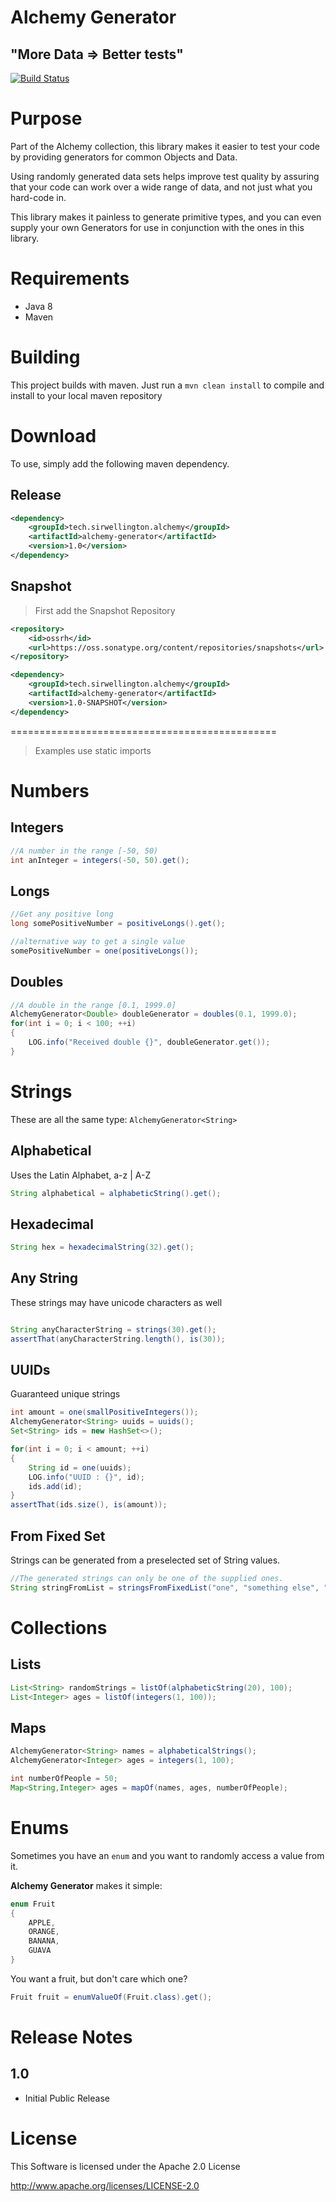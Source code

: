 Alchemy Generator
==============================================

## "More Data => Better tests"

[![Build Status](https://travis-ci.org/SirWellington/alchemy-generator.svg)](https://travis-ci.org/SirWellington/alchemy-generator)

# Purpose
Part of the Alchemy collection, this library makes it easier to test your code by providing generators for common Objects and Data.

Using randomly generated data sets helps improve test quality by assuring that your code can work over a wide range of data,
and not just what you hard-code in.

This library makes it painless to generate primitive types,
and you can even supply your own Generators for use in conjunction with the ones in this library.

# Requirements

+ Java 8
+ Maven


# Building
This project builds with maven. Just run a `mvn clean install` to compile and install to your local maven repository

# Download

To use, simply add the following maven dependency.

## Release
```xml
<dependency>
	<groupId>tech.sirwellington.alchemy</groupId>
	<artifactId>alchemy-generator</artifactId>
	<version>1.0</version>
</dependency>
```

## Snapshot
>First add the Snapshot Repository
```xml
<repository>
	<id>ossrh</id>
    <url>https://oss.sonatype.org/content/repositories/snapshots</url>
</repository>
```

```xml
<dependency>
	<groupId>tech.sirwellington.alchemy</groupId>
	<artifactId>alchemy-generator</artifactId>
	<version>1.0-SNAPSHOT</version>
</dependency>
```

==============================================

>Examples use static imports

# Numbers

## Integers

```java
//A number in the range [-50, 50)
int anInteger = integers(-50, 50).get();
```

## Longs

```java
//Get any positive long
long somePositiveNumber = positiveLongs().get();

//alternative way to get a single value
somePositiveNumber = one(positiveLongs());
```

## Doubles
```java
//A double in the range [0.1, 1999.0]
AlchemyGenerator<Double> doubleGenerator = doubles(0.1, 1999.0);
for(int i = 0; i < 100; ++i)
{
	LOG.info("Received double {}", doubleGenerator.get());
}
```

# Strings
These are all the same type: `AlchemyGenerator<String>`

## Alphabetical
Uses the Latin Alphabet, a-z | A-Z

```java
String alphabetical = alphabeticString().get();
```

## Hexadecimal
```java
String hex = hexadecimalString(32).get();
```

## Any String
These strings may have unicode characters as well

```java

String anyCharacterString = strings(30).get();
assertThat(anyCharacterString.length(), is(30));
```
## UUIDs
Guaranteed unique strings

```java
int amount = one(smallPositiveIntegers());
AlchemyGenerator<String> uuids = uuids();
Set<String> ids = new HashSet<>();

for(int i = 0; i < amount; ++i)
{
	String id = one(uuids);
	LOG.info("UUID : {}", id);
	ids.add(id);
}
assertThat(ids.size(), is(amount));
```
## From Fixed Set
Strings can be generated from a preselected set of String values.
```java
//The generated strings can only be one of the supplied ones.
String stringFromList = stringsFromFixedList("one", "something else", "Java").get();
```

# Collections

## Lists

```java
List<String> randomStrings = listOf(alphabeticString(20), 100);
List<Integer> ages = listOf(integers(1, 100));
```

## Maps
```java
AlchemyGenerator<String> names = alphabeticalStrings();
AlchemyGenerator<Integer> ages = integers(1, 100);

int numberOfPeople = 50;
Map<String,Integer> ages = mapOf(names, ages, numberOfPeople);
```

# Enums

Sometimes you have an `enum` and you want to randomly access a value from it.

**Alchemy Generator** makes it simple:

```java
enum Fruit
{
	APPLE,
	ORANGE,
	BANANA,
	GUAVA
}
```
You want a fruit, but don't care which one?
```java
Fruit fruit = enumValueOf(Fruit.class).get();
```

# Release Notes

## 1.0
+ Initial Public Release

# License

This Software is licensed under the Apache 2.0 License

http://www.apache.org/licenses/LICENSE-2.0
